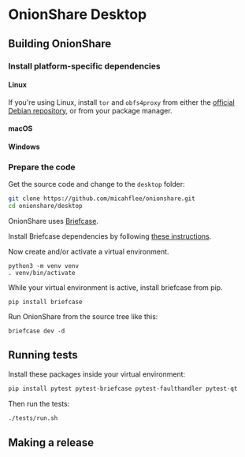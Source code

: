 # OnionShare Desktop

## Building OnionShare

### Install platform-specific dependencies

#### Linux

If you're using Linux, install `tor` and `obfs4proxy` from either the [official Debian repository](https://support.torproject.org/apt/tor-deb-repo/), or from your package manager.

#### macOS

#### Windows

### Prepare the code

Get the source code and change to the `desktop` folder:

```sh
git clone https://github.com/micahflee/onionshare.git
cd onionshare/desktop
```

OnionShare uses [Briefcase](https://briefcase.readthedocs.io/en/latest/).

Install Briefcase dependencies by following [these instructions](https://docs.beeware.org/en/latest/tutorial/tutorial-0.html#install-dependencies).

Now create and/or activate a virtual environment.

```
python3 -m venv venv
. venv/bin/activate
```

While your virtual environment is active, install briefcase from pip.

```
pip install briefcase
```

Run OnionShare from the source tree like this:

```
briefcase dev -d
```

## Running tests

Install these packages inside your virtual environment:

```sh
pip install pytest pytest-briefcase pytest-faulthandler pytest-qt
```

Then run the tests:

```sh
./tests/run.sh
```

## Making a release
